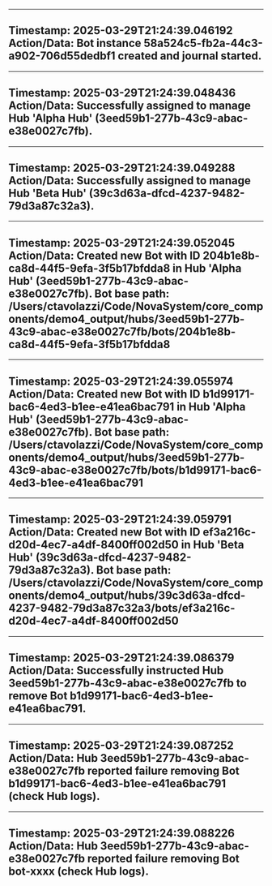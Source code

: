 
---
**Timestamp:** 2025-03-29T21:24:39.046192
**Action/Data:**
Bot instance 58a524c5-fb2a-44c3-a902-706d55dedbf1 created and journal started.
---

---
**Timestamp:** 2025-03-29T21:24:39.048436
**Action/Data:**
Successfully assigned to manage Hub 'Alpha Hub' (3eed59b1-277b-43c9-abac-e38e0027c7fb).
---

---
**Timestamp:** 2025-03-29T21:24:39.049288
**Action/Data:**
Successfully assigned to manage Hub 'Beta Hub' (39c3d63a-dfcd-4237-9482-79d3a87c32a3).
---

---
**Timestamp:** 2025-03-29T21:24:39.052045
**Action/Data:**
Created new Bot with ID 204b1e8b-ca8d-44f5-9efa-3f5b17bfdda8 in Hub 'Alpha Hub' (3eed59b1-277b-43c9-abac-e38e0027c7fb). Bot base path: /Users/ctavolazzi/Code/NovaSystem/core_components/demo4_output/hubs/3eed59b1-277b-43c9-abac-e38e0027c7fb/bots/204b1e8b-ca8d-44f5-9efa-3f5b17bfdda8
---

---
**Timestamp:** 2025-03-29T21:24:39.055974
**Action/Data:**
Created new Bot with ID b1d99171-bac6-4ed3-b1ee-e41ea6bac791 in Hub 'Alpha Hub' (3eed59b1-277b-43c9-abac-e38e0027c7fb). Bot base path: /Users/ctavolazzi/Code/NovaSystem/core_components/demo4_output/hubs/3eed59b1-277b-43c9-abac-e38e0027c7fb/bots/b1d99171-bac6-4ed3-b1ee-e41ea6bac791
---

---
**Timestamp:** 2025-03-29T21:24:39.059791
**Action/Data:**
Created new Bot with ID ef3a216c-d20d-4ec7-a4df-8400ff002d50 in Hub 'Beta Hub' (39c3d63a-dfcd-4237-9482-79d3a87c32a3). Bot base path: /Users/ctavolazzi/Code/NovaSystem/core_components/demo4_output/hubs/39c3d63a-dfcd-4237-9482-79d3a87c32a3/bots/ef3a216c-d20d-4ec7-a4df-8400ff002d50
---

---
**Timestamp:** 2025-03-29T21:24:39.086379
**Action/Data:**
Successfully instructed Hub 3eed59b1-277b-43c9-abac-e38e0027c7fb to remove Bot b1d99171-bac6-4ed3-b1ee-e41ea6bac791.
---

---
**Timestamp:** 2025-03-29T21:24:39.087252
**Action/Data:**
Hub 3eed59b1-277b-43c9-abac-e38e0027c7fb reported failure removing Bot b1d99171-bac6-4ed3-b1ee-e41ea6bac791 (check Hub logs).
---

---
**Timestamp:** 2025-03-29T21:24:39.088226
**Action/Data:**
Hub 3eed59b1-277b-43c9-abac-e38e0027c7fb reported failure removing Bot bot-xxxx (check Hub logs).
---
